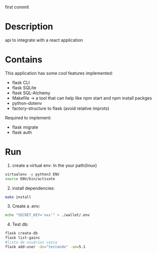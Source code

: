 first commit

# Description
api to integrate with a react application

# Contains

This application has some cool features implemented:
- flask CLI
- flask SQLite
- flask SQL-Alchemy
- Makefile -> a tool that can help like npm start and npm install packges
- python-dotenv
- factory-structure to flask (avoid relative improts)

Required to implement:
- flask migrate
- flask auth

# Run

1. create a virtual env:
In the your path(linux)
```bash
virtualenv -p python3 ENV
source ENV/bin/activate
```

2. install dependencies:
```bash
make install
```

3. Create a .env:
```bash
echo "SECRET_KEY='xxx'" > ./wallet/.env
```

4. Test db:
```bash
flask create-db
flask list-gains
#lista de usuários vazia
flask add-user -de="testando" -am=5.1
```